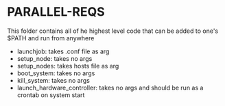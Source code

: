 # PARALLEL-REQS

This folder contains all of he highest level code that can be added to one's $PATH and run from anywhere

- launchjob: takes .conf file as arg
- setup_node: takes no args
- setup_nodes: takes hosts file as arg
- boot_system: takes no args
- kill_system: takes no args
- launch_hardware_controller: takes no args and should be run as a crontab on system start
